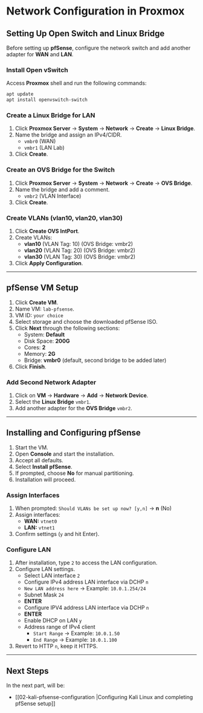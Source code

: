 # Network Configuration in Proxmox

## Setting Up Open Switch and Linux Bridge
Before setting up **pfSense**, configure the network switch and add another adapter for **WAN** and **LAN**.

### Install Open vSwitch
Access **Proxmox** shell and run the following commands:
```sh
apt update
apt install openvswitch-switch
```

### Create a Linux Bridge for LAN
1. Click **Proxmox Server** → **System** → **Network** → **Create** → **Linux Bridge**.
2. Name the bridge and assign an IPv4/CIDR.
	- `vmbr0` (WAN)
	- `vmbr1` (LAN Lab)
3. Click **Create**.

### Create an OVS Bridge for the Switch
1. Click **Proxmox Server** → **System** → **Network** → **Create** → **OVS Bridge**.
2. Name the bridge and add a comment.
      - `vmbr2` (VLAN Interface)
3. Click **Create**.

### Create VLANs (vlan10, vlan20, vlan30)
1. Click **Create OVS IntPort**.
2. Create VLANs:
	- **vlan10** (VLAN Tag: 10) (OVS Bridge: vmbr2)
	- **vlan20** (VLAN Tag: 20) (OVS Bridge: vmbr2)
	- **vlan30** (VLAN Tag: 30) (OVS Bridge: vmbr2)
3. Click **Apply Configuration**.

---
## pfSense VM Setup
1. Click **Create VM**.
2. Name VM: `lab-pfsense`.
3. VM ID: `your choice`
4. Select storage and choose the downloaded pfSense ISO.
5. Click **Next** through the following sections:
	- System: **Default**
	- Disk Space: **200G**
	- Cores: **2**
	- Memory: **2G**
	- Bridge: **vmbr0** (default, second bridge to be added later)
6. Click **Finish**.

### Add Second Network Adapter
1. Click on **VM** → **Hardware** → **Add** → **Network Device**.
2. Select the **Linux Bridge** `vmbr1`.
3. Add another adapter for the **OVS Bridge** `vmbr2`.

---
## Installing and Configuring pfSense
1. Start the VM.
2. Open **Console** and start the installation.
3. Accept all defaults.
4. Select **Install pfSense**.
5. If prompted, choose **No** for manual partitioning.
6. Installation will proceed.

### Assign Interfaces
1. When prompted: `Should VLANs be set up now? [y,n]` → **n** (No)
2. Assign interfaces:
	- **WAN:** `vtnet0`
	- **LAN:** `vtnet1`
3. Confirm settings (`y` and hit Enter).

### Configure LAN
1. After installation, type `2` to access the LAN configuration.
2. Configure LAN settings.
	- Select LAN interface `2`
	- Configure IPv4 address LAN interface via DCHP `n`
	- `New LAN address here` → Example: `10.0.1.254/24`
	- Subnet Mask `24`
	- **ENTER**
	- Configure IPV4 address LAN interface via DCHP `n`
	- **ENTER**
	- Enable DHCP on LAN `y`
	- Address range of IPv4 client
		- `Start Range` → Example: `10.0.1.50`
        - `End Range` → Example: `10.0.1.100`
3. Revert to HTTP `n`, keep it HTTPS.

---
## Next Steps
In the next part, will be:
- [[02-kali-pfsense-configuration |Configuring Kali Linux and completing pfSense setup]]
